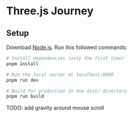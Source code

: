 # Three.js Journey

## Setup
Download [Node.js](https://nodejs.org/en/download/).
Run this followed commands:

``` bash
# Install dependencies (only the first time)
pnpm install

# Run the local server at localhost:8080
pnpm run dev

# Build for production in the dist/ directory
pnpm run build
```


TODO:
add gravity around mouse scroll

